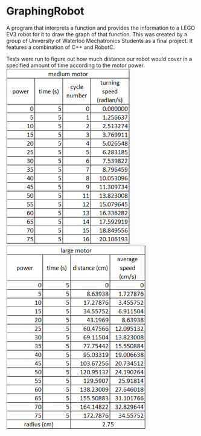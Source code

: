 # GraphingRobot
A program that interprets a function and provides the information to a LEGO EV3 robot for it to draw the graph of that function. 
This was created by a group of University of Waterloo Mechatronics Students as a final project. It features a combination of C++ and RobotC.

Tests were run to figure out how much distance our robot would cover in a specified amount of time according to the motor power.
![Medium Motor Speed](SmallMotorSpeed.PNG)
![Large Motor Speed](LargeMotorSpeed.PNG)
